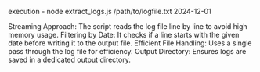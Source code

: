 execution - node extract_logs.js /path/to/logfile.txt 2024-12-01

Streaming Approach: The script reads the log file line by line to avoid high memory usage.
Filtering by Date: It checks if a line starts with the given date before writing it to the output file.
Efficient File Handling: Uses a single pass through the log file for efficiency.
Output Directory: Ensures logs are saved in a dedicated output directory.
